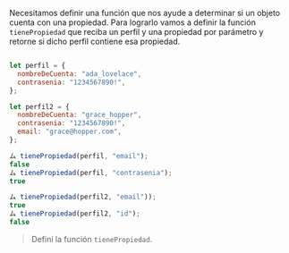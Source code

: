 Necesitamos definir una función que nos ayude a determinar si un objeto cuenta con una propiedad.
Para lograrlo vamos a definir la función `tienePropiedad` que reciba un perfil y una propiedad por parámetro y retorne si dicho perfil contiene esa propiedad.

```js

let perfil = {
  nombreDeCuenta: "ada_lovelace",
  contrasenia: "1234567890!",
};

let perfil2 = {
  nombreDeCuenta: "grace_hopper",
  contrasenia: "1234567890!",
  email: "grace@hopper.com",
};

ム tienePropiedad(perfil, "email");
false
ム tienePropiedad(perfil, "contrasenia");
true

ム tienePropiedad(perfil2, "email"));
true
ム tienePropiedad(perfil2, "id");
false
```
> Definí la función `tienePropiedad`.